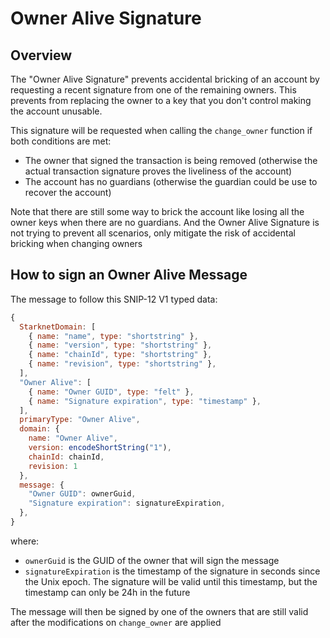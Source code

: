 # Owner Alive Signature

## Overview

The "Owner Alive Signature" prevents accidental bricking of an account by requesting a recent signature from one of the remaining owners. This prevents from replacing the owner to a key that you don't control making the account unusable.

This signature will be requested when calling the `change_owner` function if both conditions are met:

- The owner that signed the transaction is being removed (otherwise the actual transaction signature proves the liveliness of the account)
- The account has no guardians (otherwise the guardian could be use to recover the account)

Note that there are still some way to brick the account like losing all the owner keys when there are no guardians. And the Owner Alive Signature is not trying to prevent all scenarios, only mitigate the risk of accidental bricking when changing owners

## How to sign an Owner Alive Message

The message to follow this SNIP-12 V1 typed data:

```javascript
{
  StarknetDomain: [
    { name: "name", type: "shortstring" },
    { name: "version", type: "shortstring" },
    { name: "chainId", type: "shortstring" },
    { name: "revision", type: "shortstring" },
  ],
  "Owner Alive": [
    { name: "Owner GUID", type: "felt" },
    { name: "Signature expiration", type: "timestamp" },
  ],
  primaryType: "Owner Alive",
  domain: {
    name: "Owner Alive",
    version: encodeShortString("1"),
    chainId: chainId,
    revision: 1
  },
  message: {
    "Owner GUID": ownerGuid,
    "Signature expiration": signatureExpiration,
  },
}
```

where:
- `ownerGuid` is the GUID of the owner that will sign the message
- `signatureExpiration` is the timestamp of the signature in seconds since the Unix epoch. The signature will be valid until this timestamp, but the timestamp can only be 24h in the future


The message will then be signed by one of the owners that are still valid after the modifications on `change_owner` are applied

